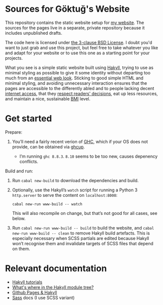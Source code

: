 Sources for Göktuğ's Website
============================

This repository contains the static website setup for [my website][ws].
The sources for the pages live in a separate, private repository because
it includes unpublished drafts.

[ws]: https://www.gkayaalp.com/

The code here is licensed under [the 3-clause BSD License][license].  I
doubt you'd want to just grab and use this project, but feel free to
take whatever you like and adapt for your website or to use this one as
a starting point for your projects.

[license]: ./LICENSE

What you see is a simple static website built using [Hakyll], trying
to use as minimal styling as possible to give it some identity without
departing too much from an [essential web look][mofo].  Sticking to good
simple HTML and minimal styling, and avoiding unnecessary interaction
ensures that the pages are accessible to the differently abled and to
people lacking decent [internet access][netspds], that they [respect
readers' decisions][cascade], eat up less resources, and maintain a nice,
sustainable [BMI][webobesity] level.

[Hakyll]: https://jaspervdj.be/hakyll/
[cascade]: https://www.w3.org/TR/css3-cascade/#cascading-origins
[mofo]: http://motherfuckingwebsite.com/
[netspds]: https://en.wikipedia.org/wiki/List_of_countries_by_Internet_connection_speeds#Average_connection_speeds
[webobesity]: https://idlewords.com/talks/website_obesity.htm

Get started
===========

Prepare:

1) You’ll need a fairly recent verion of [GHC], which if your OS does
   not provide, can be obtained via [ghcup].

   - I’m running `ghc 8.8.3`.  `8.10` seems to be too new, causes
     depenency conflicts.

[GHC]: https://www.haskell.org/ghc/
[ghcup]: https://downloads.haskell.org/~ghcup/

Build and run:

1) Run `cabal new-build` to download the dependencies and build.

2) Optionally, use the Hakyll’s `watch` script for running a
   Python 3 `http.server` to serve the content on `localhost:8000`:
   ```
   cabal new-run www-build -- watch
   ```
   This will also recompile on change, but that’s not good for all
   cases, see below.


3) Run `cabal new-run www-build -- build` to build the website, and
   `cabal new-run www-build -- clean` to remove Hakyll build
   artefacts.  This is especially necessary when SCSS partials are
   edited because Hakyll won’t recognise them and invalidate targets
   of SCSS files that depend on them.

Relevant documentation
======================

- [Hakyll tutorials][tutidx]
- [What's where in the Hakyll module
  tree?][where]
- [Github Pages & Hakyll][ghpages]
- [Sass] docs (I use SCSS variant)

[where]: https://jaspervdj.be/hakyll/tutorials/a-guide-to-the-hakyll-module-zoo.html
[ghpages]: https://jaspervdj.be/hakyll/tutorials/github-pages-tutorial.html
[tutidx]: https://jaspervdj.be/hakyll/tutorials.html
[Sass]: https://sass-lang.com/documentation
